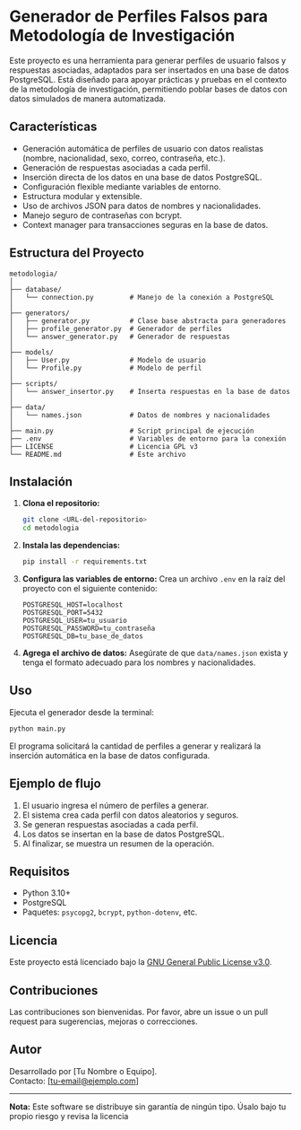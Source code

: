 # Generador de Perfiles Falsos para Metodología de Investigación

Este proyecto es una herramienta para generar perfiles de usuario falsos y respuestas asociadas, adaptados para ser insertados en una base de datos PostgreSQL. Está diseñado para apoyar prácticas y pruebas en el contexto de la metodología de investigación, permitiendo poblar bases de datos con datos simulados de manera automatizada.

## Características

- Generación automática de perfiles de usuario con datos realistas (nombre, nacionalidad, sexo, correo, contraseña, etc.).
- Generación de respuestas asociadas a cada perfil.
- Inserción directa de los datos en una base de datos PostgreSQL.
- Configuración flexible mediante variables de entorno.
- Estructura modular y extensible.
- Uso de archivos JSON para datos de nombres y nacionalidades.
- Manejo seguro de contraseñas con bcrypt.
- Context manager para transacciones seguras en la base de datos.

## Estructura del Proyecto

```
metodologia/
│
├── database/
│   └── connection.py         # Manejo de la conexión a PostgreSQL
│
├── generators/
│   ├── generator.py          # Clase base abstracta para generadores
│   ├── profile_generator.py  # Generador de perfiles
│   └── answer_generator.py   # Generador de respuestas
│
├── models/
│   ├── User.py               # Modelo de usuario
│   └── Profile.py            # Modelo de perfil
│
├── scripts/
│   └── answer_insertor.py    # Inserta respuestas en la base de datos
│
├── data/
│   └── names.json            # Datos de nombres y nacionalidades
│
├── main.py                   # Script principal de ejecución
├── .env                      # Variables de entorno para la conexión
├── LICENSE                   # Licencia GPL v3
└── README.md                 # Este archivo
```

## Instalación

1. **Clona el repositorio:**
   ```sh
   git clone <URL-del-repositorio>
   cd metodologia
   ```

2. **Instala las dependencias:**
   ```sh
   pip install -r requirements.txt
   ```

3. **Configura las variables de entorno:**
   Crea un archivo `.env` en la raíz del proyecto con el siguiente contenido:
   ```
   POSTGRESQL_HOST=localhost
   POSTGRESQL_PORT=5432
   POSTGRESQL_USER=tu_usuario
   POSTGRESQL_PASSWORD=tu_contraseña
   POSTGRESQL_DB=tu_base_de_datos
   ```

4. **Agrega el archivo de datos:**
   Asegúrate de que `data/names.json` exista y tenga el formato adecuado para los nombres y nacionalidades.

## Uso

Ejecuta el generador desde la terminal:

```sh
python main.py
```

El programa solicitará la cantidad de perfiles a generar y realizará la inserción automática en la base de datos configurada.

## Ejemplo de flujo

1. El usuario ingresa el número de perfiles a generar.
2. El sistema crea cada perfil con datos aleatorios y seguros.
3. Se generan respuestas asociadas a cada perfil.
4. Los datos se insertan en la base de datos PostgreSQL.
5. Al finalizar, se muestra un resumen de la operación.

## Requisitos

- Python 3.10+
- PostgreSQL
- Paquetes: `psycopg2`, `bcrypt`, `python-dotenv`, etc.

## Licencia

Este proyecto está licenciado bajo la [GNU General Public License v3.0](LICENSE).

## Contribuciones

Las contribuciones son bienvenidas. Por favor, abre un issue o un pull request para sugerencias, mejoras o correcciones.

## Autor

Desarrollado por [Tu Nombre o Equipo].  
Contacto: [tu-email@ejemplo.com]

---

**Nota:** Este software se distribuye sin garantía de ningún tipo. Úsalo bajo tu propio riesgo y revisa la licencia